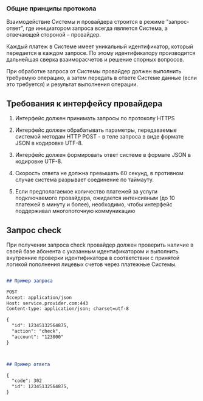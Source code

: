 ### Общие принципы протокола

Взаимодействие Системы и провайдера строится в режиме "запрос-ответ", где инициатором запроса всегда является Система, а отвечающей стороной – провайдер.

Каждый платеж в Системе имеет уникальный идентификатор, который передается в каждом запросе. По этому идентификатору производится дальнейшая сверка взаиморасчетов и решение спорных вопросов.

При обработке запроса от Системы провайдер должен выполнить требуемую операцию, а затем передать в ответе Системе данные (если это требуется) и результат выполнения операции.


## Требования к интерфейсу провайдера

1. Интерфейс должен принимать запросы по протоколу HTTPS 

2. Интерфейс должен обрабатывать параметры, передаваемые системой методам HTTP POST - в теле запроса в виде формате JSON в кодировке UTF-8.

3. Интерфейс должен формировать ответ системе в формате JSON в кодировке UTF-8.

4. Скорость ответа не должна превышать 60 секунд, в противном случае система разрывает соединение по таймауту. 

5. Если предполагаемое количество платежей за услуги подключаемого провайдера, ожидается интенсивным (до 10 платежей в минуту и более), необходимо, чтобы интерфейс поддерживал многопоточную коммуникацию



## Запрос check

При получении запроса check провайдер должен проверить наличие в своей базе абонента с указанным идентификатором и выполнить внутренние проверки идентификатора в соответствии с принятой логикой пополнения лицевых счетов через платежные Системы.



```markdown

## Пример запроса

POST 
Accept: application/json
Host: service.provider.com:443
Content-type: application/json; charset=utf-8

{
  "id": 12345132564875,
  "action": "check",  
  "account": "123000"
}



## Пример ответа

{
  "code": 302
  "id": 12345132564875,
}

```
